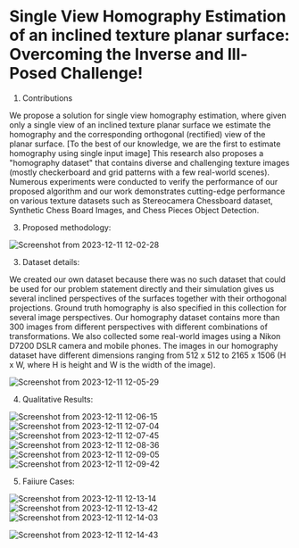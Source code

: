 # Single View Homography Estimation of an inclined texture planar surface: Overcoming the Inverse and Ill-Posed Challenge!

1. Contributions

We propose a solution for  single view homography estimation, where given only a single view of an inclined texture planar surface we estimate the homography and the corresponding orthogonal (rectified) view of the planar surface. [To the best of our knowledge, we are the first to estimate homography using single input image] This research also proposes a "homography dataset" that contains diverse and challenging texture images (mostly checkerboard and grid patterns with a few real-world scenes). Numerous experiments were conducted to verify the performance of our proposed algorithm and our work demonstrates cutting-edge performance on various texture datasets such as Stereocamera Chessboard dataset, Synthetic Chess Board Images, and Chess Pieces Object Detection.


3. Proposed methodology:

![Screenshot from 2023-12-11 12-02-28](https://github.com/pooja12295/HOMOGRAPHY-ESTIMATION-FROM-ONLY-A-SINGLE-VIEW-TEXTURED-PLANAR-SURFACE-USING-IMAGE-RECTIFICATION/assets/57430450/63ded384-e5e5-483e-93c0-19c48a47c9ad)

3. Dataset details:

We created our own dataset because there was no such dataset that could be used for our problem statement directly and their simulation gives us several inclined perspectives of the surfaces together with their orthogonal projections. Ground truth homography is also specified in this collection for several image perspectives. Our homography dataset contains more than 300 images from different perspectives with different combinations of transformations. We also collected some real-world images using a Nikon D7200 DSLR camera and mobile phones. The images in our homography dataset have different dimensions ranging from 512 x 512 to 2165 x 1506 (H x W, where H is height and W is the width of the image). 

![Screenshot from 2023-12-11 12-05-29](https://github.com/pooja12295/HOMOGRAPHY-ESTIMATION-FROM-ONLY-A-SINGLE-VIEW-TEXTURED-PLANAR-SURFACE-USING-IMAGE-RECTIFICATION/assets/57430450/6236e77d-4b7c-49de-8e86-aac882043c1c)

4. Qualitative Results:
   
![Screenshot from 2023-12-11 12-06-15](https://github.com/pooja12295/HOMOGRAPHY-ESTIMATION-FROM-ONLY-A-SINGLE-VIEW-TEXTURED-PLANAR-SURFACE-USING-IMAGE-RECTIFICATION/assets/57430450/ac273ebf-8459-44d8-b07c-2153ee04377b)
![Screenshot from 2023-12-11 12-07-04](https://github.com/pooja12295/HOMOGRAPHY-ESTIMATION-FROM-ONLY-A-SINGLE-VIEW-TEXTURED-PLANAR-SURFACE-USING-IMAGE-RECTIFICATION/assets/57430450/027515ab-57eb-4839-9793-3313120de3c2)
![Screenshot from 2023-12-11 12-07-45](https://github.com/pooja12295/HOMOGRAPHY-ESTIMATION-FROM-ONLY-A-SINGLE-VIEW-TEXTURED-PLANAR-SURFACE-USING-IMAGE-RECTIFICATION/assets/57430450/b3a9178f-3170-46a2-aa51-b411b9c709f5)
![Screenshot from 2023-12-11 12-08-36](https://github.com/pooja12295/HOMOGRAPHY-ESTIMATION-FROM-ONLY-A-SINGLE-VIEW-TEXTURED-PLANAR-SURFACE-USING-IMAGE-RECTIFICATION/assets/57430450/021e9acf-d6fa-4629-8604-9b975033a3e4)
![Screenshot from 2023-12-11 12-09-05](https://github.com/pooja12295/HOMOGRAPHY-ESTIMATION-FROM-ONLY-A-SINGLE-VIEW-TEXTURED-PLANAR-SURFACE-USING-IMAGE-RECTIFICATION/assets/57430450/5dd5b7c1-2e5f-44ca-9fa3-438aec2e99f3)
![Screenshot from 2023-12-11 12-09-42](https://github.com/pooja12295/HOMOGRAPHY-ESTIMATION-FROM-ONLY-A-SINGLE-VIEW-TEXTURED-PLANAR-SURFACE-USING-IMAGE-RECTIFICATION/assets/57430450/6e4e4b17-ec7e-4b67-823f-402a737e5a30)
 

5. Faiiure Cases:

![Screenshot from 2023-12-11 12-13-14](https://github.com/pooja12295/HOMOGRAPHY-ESTIMATION-FROM-ONLY-A-SINGLE-VIEW-TEXTURED-PLANAR-SURFACE-USING-IMAGE-RECTIFICATION/assets/57430450/26713f51-af60-4052-a58a-10ea85727723)
![Screenshot from 2023-12-11 12-13-42](https://github.com/pooja12295/HOMOGRAPHY-ESTIMATION-FROM-ONLY-A-SINGLE-VIEW-TEXTURED-PLANAR-SURFACE-USING-IMAGE-RECTIFICATION/assets/57430450/11b6e5ea-0707-4e18-ba74-80666295d41e)
![Screenshot from 2023-12-11 12-14-03](https://github.com/pooja12295/HOMOGRAPHY-ESTIMATION-FROM-ONLY-A-SINGLE-VIEW-TEXTURED-PLANAR-SURFACE-USING-IMAGE-RECTIFICATION/assets/57430450/8a05299a-d474-4b81-b22a-0b5f05d256c9)

![Screenshot from 2023-12-11 12-14-43](https://github.com/pooja12295/HOMOGRAPHY-ESTIMATION-FROM-ONLY-A-SINGLE-VIEW-TEXTURED-PLANAR-SURFACE-USING-IMAGE-RECTIFICATION/assets/57430450/4b2518e4-fba0-48f0-89ee-b61b1d6ae77c)




